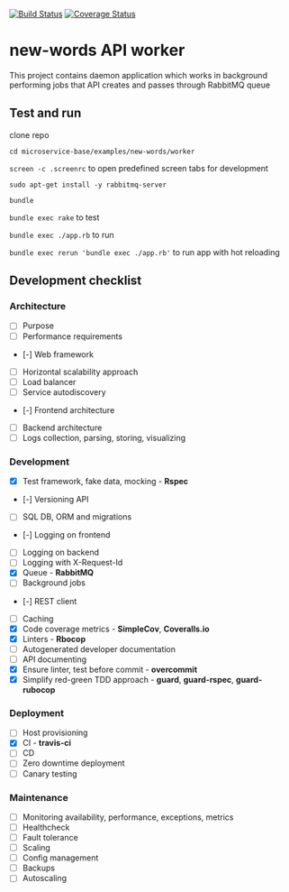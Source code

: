 [![Build Status](https://travis-ci.org/Zloy/microservice-base.svg?branch=master)](https://travis-ci.org/Zloy/microservice-base)
[![Coverage Status](https://coveralls.io/repos/github/Zloy/microservice-base/badge.svg?branch=master)](https://coveralls.io/github/Zloy/microservice-base?branch=master)

# new-words API worker

This project contains daemon application which works in background performing jobs that API creates and passes through RabbitMQ queue

## Test and run

clone repo

`cd microservice-base/examples/new-words/worker`

`screen -c .screenrc` to open predefined screen tabs for development

`sudo apt-get install -y rabbitmq-server`

`bundle`

`bundle exec rake` to test

`bundle exec ./app.rb` to run

`bundle exec rerun 'bundle exec ./app.rb'` to run app with hot reloading

## Development checklist

### Architecture
- [ ] Purpose
- [ ] Performance requirements
- [-] Web framework
- [ ] Horizontal scalability approach
- [ ] Load balancer
- [ ] Service autodiscovery
- [-] Frontend architecture
- [ ] Backend architecture
- [ ] Logs collection, parsing, storing, visualizing

### Development
- [X] Test framework, fake data, mocking - **Rspec**
- [-] Versioning API
- [ ] SQL DB, ORM and migrations
- [-] Logging on frontend
- [ ] Logging on backend
- [ ] Logging with X-Request-Id
- [X] Queue - **RabbitMQ**
- [ ] Background jobs
- [-] REST client
- [ ] Caching
- [X] Code coverage metrics - **SimpleCov**, **Coveralls.io**
- [X] Linters - **Rbocop**
- [ ] Autogenerated developer documentation
- [ ] API documenting
- [X] Ensure linter, test before commit - **overcommit**
- [X] Simplify red-green TDD approach - **guard**, **guard-rspec**, **guard-rubocop**

### Deployment
- [ ] Host provisioning
- [X] CI - **travis-ci**
- [ ] CD
- [ ] Zero downtime deployment
- [ ] Canary testing

### Maintenance
- [ ] Monitoring availability, performance, exceptions, metrics
- [ ] Healthcheck
- [ ] Fault tolerance
- [ ] Scaling
- [ ] Config management
- [ ] Backups
- [ ] Autoscaling
